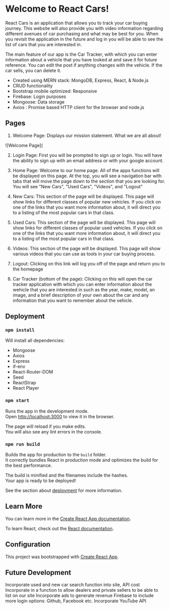 # Welcome to React Cars!

React Cars is an application that allows you to track your car buying journey.  This website will also provide you with video information regarding different avenues of car purchasing and what may be best for you. When you revisit the application in the future and log in you will be able to see the list of cars that you are interested in.  

The main feature of our app is the Car Tracker, with which you can enter information about a vehicle that you have looked at and save it for future reference. You can edit the post if anything changes with the vehicle. If the car sells, you can delete it. 

* Created using MERN stack: MongoDB, Express, React, & Node.js
* CRUD functionality
* Bootstrap mobile optimized: Responsive
* Firebase: Login purposes
* Mongoose: Data storage
* Axios : Promise based HTTP client for the browser and node.js

## Pages

1. Welcome Page: Displays our mission statement. What we are all about! 

![Welcome Page](

2. Login Page: First you will be prompted to sign up or login. You will have the ability to sign up with an email address or with your google account. 

3. Home Page: Welcome to our home page. All of the apps functions will be displayed on this page. At the top, you will see a navigation bar with tabs that will move the page down to the section that you are looking for. You will see "New Cars", "Used Cars", "Videos", and "Logout"

4. New Cars: This section of the page will be displayed. This page will show links for different classes of popular new vehicles. If you click on one of the links that you want more information about, it will direct you to a listing of the most popular cars in that class. 

5. Used Cars: This section of the page will be displayed. This page will show links for different classes of popular used vehicles. If you click on one of the links that you want more information about, it will direct you to a listing of the most popular cars in that class.  

6. Videos: This section of the page will be displayed. This page will show various videos that you can use as tools in your car buying process. 

7. Logout: Clicking on this link will log you off of the page and return you to the homepage

8. Car Tracker (bottom of the page): Clicking on this will open the car tracker application with which you can enter information about the wehicle that you are interested in such as the year, make, model, an image, and a brief description of your own about the car and any information that you want to remember about the vehicle. 

## Deployment

### `npm install`

Will install all dependencies:
* Mongoose
* Axios
* Express
* if-env
* React-Router-DOM
* Seed 
* ReactStrap
* React Player

### `npm start`

Runs the app in the development mode.<br />
Open [http://localhost:3000](http://localhost:3000) to view it in the browser.

The page will reload if you make edits.<br />
You will also see any lint errors in the console.


### `npm run build`

Builds the app for production to the `build` folder.<br />
It correctly bundles React in production mode and optimizes the build for the best performance.

The build is minified and the filenames include the hashes.<br />
Your app is ready to be deployed!

See the section about [deployment](https://facebook.github.io/create-react-app/docs/deployment) for more information.


## Learn More

You can learn more in the [Create React App documentation](https://facebook.github.io/create-react-app/docs/getting-started).

To learn React, check out the [React documentation](https://reactjs.org/).


## Configuration

This project was bootstrapped with [Create React App](https://github.com/facebook/create-react-app).

## Future Development

Incorporate used and new car search function into site, API cost
Incorporate in a function to allow dealers and private sellers to be able to list on our site
Incorporate ads to generate revenue
Firebase to include more login options: Github, Facebook etc.
Incorporate YouTube API



